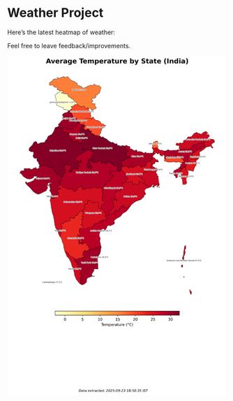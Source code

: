 # Weather Project

Here’s the latest heatmap of weather:

Feel free to leave feedback/improvements.

![India Heatmap](docs/assets/india_heatmap.png?v=D29EA5)
